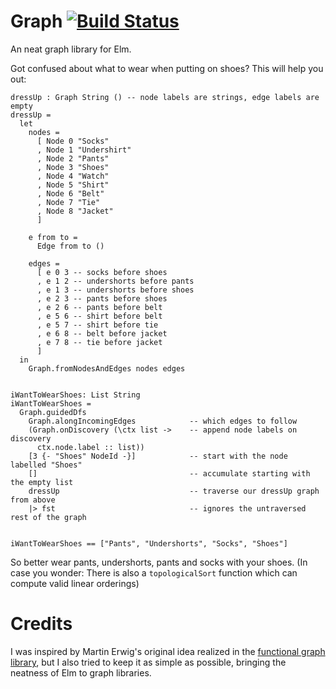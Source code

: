 # Graph [![Build Status](https://travis-ci.org/sgraf812/elm-graph.svg)](https://travis-ci.org/sgraf812/elm-graph)
An neat graph library for Elm.

Got confused about what to wear when putting on shoes? This will help you out:

```
dressUp : Graph String () -- node labels are strings, edge labels are empty
dressUp =
  let
    nodes =
      [ Node 0 "Socks"
      , Node 1 "Undershirt"
      , Node 2 "Pants"
      , Node 3 "Shoes"
      , Node 4 "Watch"
      , Node 5 "Shirt"
      , Node 6 "Belt"
      , Node 7 "Tie"
      , Node 8 "Jacket"
      ]

    e from to =
      Edge from to ()

    edges =
      [ e 0 3 -- socks before shoes
      , e 1 2 -- undershorts before pants
      , e 1 3 -- undershorts before shoes
      , e 2 3 -- pants before shoes
      , e 2 6 -- pants before belt
      , e 5 6 -- shirt before belt
      , e 5 7 -- shirt before tie
      , e 6 8 -- belt before jacket
      , e 7 8 -- tie before jacket
      ]
  in
    Graph.fromNodesAndEdges nodes edges


iWantToWearShoes: List String
iWantToWearShoes =
  Graph.guidedDfs
    Graph.alongIncomingEdges            -- which edges to follow
    (Graph.onDiscovery (\ctx list ->    -- append node labels on discovery
      ctx.node.label :: list))
    [3 {- "Shoes" NodeId -}]            -- start with the node labelled "Shoes"
    []                                  -- accumulate starting with the empty list
    dressUp                             -- traverse our dressUp graph from above
    |> fst                              -- ignores the untraversed rest of the graph


iWantToWearShoes == ["Pants", "Undershorts", "Socks", "Shoes"]
```

So better wear pants, undershorts, pants and socks with your shoes.
(In case you wonder: There is also a `topologicalSort` function which can compute
valid linear orderings)

# Credits

I was inspired by Martin Erwig's original idea realized in the
[functional graph library](http://hackage.haskell.org/package/fgl-5.5.2.1), but
I also tried to keep it as simple as possible, bringing the neatness of Elm to
graph libraries.
